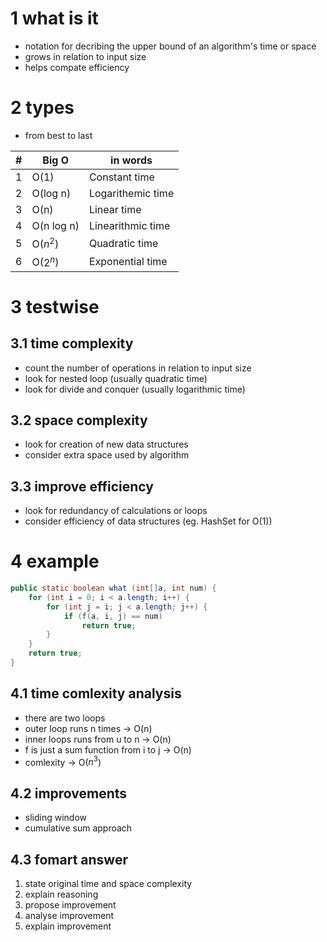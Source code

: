 # 1	what is it
- notation for decribing the upper bound of an algorithm's time or space
- grows in relation to input size
- helps compate efficiency
# 2	types
- from best to last

| #   | Big O      | in words          |
| --- | ---------- | ----------------- |
| 1   | O(1)       | Constant time     |
| 2   | O(log n)   | Logarithemic time |
| 3   | O(n)       | Linear time       |
| 4   | O(n log n) | Linearithmic time |
| 5   | O($n^2$)   | Quadratic time    |
| 6   | O($2^n$)   | Exponential time                  |

# 3	testwise

## 3.1	time complexity
- count the number of operations in relation to input size
- look for nested loop (usually quadratic time)
- look for divide and conquer (usually logarithmic time)

## 3.2	space complexity
- look for creation of new data structures
- consider extra space used by algorithm

## 3.3	improve efficiency
- look for redundancy of calculations or loops
- consider efficiency of data structures (eg. HashSet for O(1))

# 4	example

```java
public static boolean what (int[]a, int num) {
	for (int i = 0; i < a.length; i++) {
		for (int j = i; j < a.length; j++) {
			if (f(a, i, j) == num)
				return true;
		}
	}
	return true;
}
```

## 4.1	time comlexity analysis

- there are two loops
- outer loop runs n times → O(n)
- inner loops runs from u to n → O(n)
- f is just a sum function from i to j → O(n)
- comlexity → O($n^3$)

## 4.2	improvements
- sliding window
- cumulative sum approach

## 4.3	fomart answer
1. state original time and space complexity
2. explain reasoning
3. propose improvement
4. analyse improvement
5. explain improvement